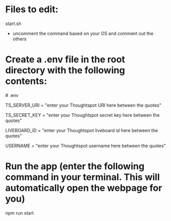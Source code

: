 # Files to edit:

start.sh

- uncomment the command based on your OS and comment out the others

# Create a .env file in the root directory with the following contents:

\# .env

TS_SERVER_URI = "enter your Thoughtspot URI here between the quotes"

TS_SECRET_KEY = "enter your Thoughtspot secret key here between the quotes"

LIVEBOARD_ID = "enter your Thoughtspot liveboard id here between the quotes"

USERNAME = "enter your Thoughtspot username here between the quotes"

# Run the app (enter the following command in your terminal. This will automatically open the webpage for you)

npm run start
